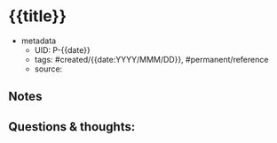 # {{title}}

- metadata
	- UID: P-{{date}}
	- tags: #created/{{date:YYYY/MMM/DD}}, #permanent/reference
	- source: 

## Notes


## Questions & thoughts:


